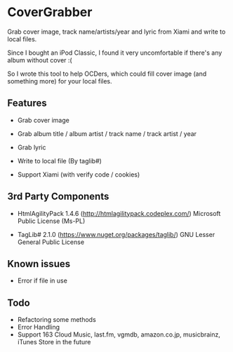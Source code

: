 CoverGrabber
============

Grab cover image, track name/artists/year and lyric from Xiami and write to local files.

Since I bought an iPod Classic, I found it very uncomfortable if there's any album without cover :(

So I wrote this tool to help OCDers, which could fill cover image (and something more) for your local files.

## Features ##
* Grab cover image
* Grab album title / album artist / track name / track artist / year
* Grab lyric
* Write to local file (By taglib#)

* Support Xiami (with verify code / cookies)

## 3rd Party Components ##
* HtmlAgilityPack 1.4.6 (http://htmlagilitypack.codeplex.com/)
Microsoft Public License (Ms-PL)

* TagLib# 2.1.0 (https://www.nuget.org/packages/taglib/)
GNU Lesser General Public License

## Known issues ##
* Error if file in use

## Todo ##
* Refactoring some methods
* Error Handling
* Support 163 Cloud Music, last.fm, vgmdb, amazon.co.jp, musicbrainz, iTunes Store in the future
